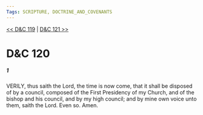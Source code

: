```yaml
---
Tags: SCRIPTURE, DOCTRINE_AND_COVENANTS
---
```


[<< D&C 119](DOCTRINE_AND_COVENANTS/D&C_119.md) | [D&C 121 >>](DOCTRINE_AND_COVENANTS/D&C_121.md)

# D&C 120

##### 1

VERILY, thus saith the Lord, the time is now come, that it shall be disposed of by a council, composed of the First Presidency of my Church, and of the bishop and his council, and by my high council; and by mine own voice unto them, saith the Lord. Even so. Amen.
